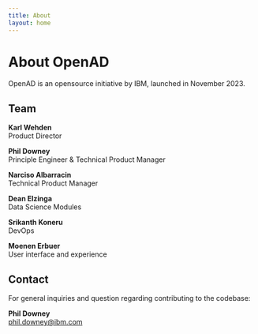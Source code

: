 ```yaml
---
title: About
layout: home
---
```


# About OpenAD

OpenAD is an opensource initiative by IBM, launched in November 2023.

## Team

**Karl Wehden**<br>
Product Director

**Phil Downey**<br>
Principle Engineer & Technical Product Manager

**Narciso Albarracin**<br>
Technical Product Manager

**Dean Elzinga**<br>
Data Science Modules

**Srikanth Koneru**<br>
DevOps

**Moenen Erbuer**<br>
User interface and experience

## Contact

For general inquiries and question regarding contributing to the codebase:

**Phil Downey**<br>
phil.downey@ibm.com
